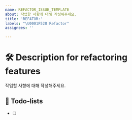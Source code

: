 ```yaml
---
name: REFACTOR_ISSUE_TEMPLATE
about: 작업할 사항에 대해 작성해주세요.
title: 'REFATOR:'
labels: "\U0001F528 Refactor"
assignees: ''

---
```


# 🛠️ Description for refactoring features
작업할 사항에 대해 작성해주세요.

## 📝 Todo-lists
- [ ]
